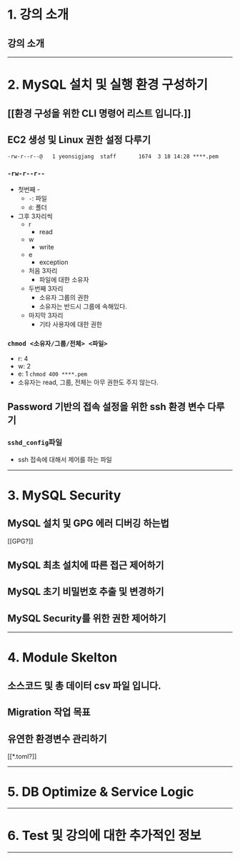 # 1. 강의 소개
## 강의 소개

****
# 2. MySQL 설치 및 실행 환경 구성하기
## [[환경 구성을 위한 CLI 명령어 리스트 입니다.]]

## EC2 생성 및 Linux 권한 설정 다루기
`-rw-r--r--@   1 yeonsigjang  staff       1674  3 18 14:28 ****.pem`
### `-rw-r--r--`
- 첫번째 -
	- `-`: 파일
	- `d`: 폴더
- 그후 3자리씩
	- r
		- read
	- w
		- write
	- e
		- exception
	- 처음 3자리
		- 파일에 대한 소유자
	- 두번째 3자리
		- 소유자 그룹의 권한
		- 소유자는 반드시 그룹에 속해있다.
	- 마지막 3자리
		- 기타 사용자에 대한 권한
### `chmod <소유자/그룹/전체> <파일>`
- r: 4
- w: 2
- e: 1
`chmod 400 ****.pem`
- 소유자는 read, 그룹, 전체는 아무 권한도 주지 않는다.
## Password 기반의 접속 설정을 위한 ssh 환경 변수 다루기
### `sshd_config`파일
- ssh 접속에 대해서 제어를 하는 파일
****
# 3. MySQL Security
## MySQL 설치 및 GPG 에러 디버깅 하는법
[[GPG?]]
## MySQL 최초 설치에 따른 접근 제어하기
## MySQL 초기 비밀번호 추출 및 변경하기
## MySQL Security를 위한 권한 제어하기
****
# 4. Module Skelton
## 소스코드 및 총 데이터 csv 파일 입니다.
## Migration 작업 목표
## 유연한 환경변수 관리하기
[[*.toml?]]
****
# 5. DB Optimize & Service Logic

****
# 6. Test 및 강의에 대한 추가적인 정보

****